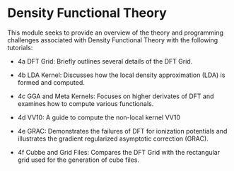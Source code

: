 Density Functional Theory
=========================

This module seeks to provide an overview of the theory and programming challenges associated with Density Functional Theory with the following tutorials:

- 4a DFT Grid: Briefly outlines several details of the DFT Grid.

- 4b LDA Kernel: Discusses how the local density approximation (LDA) is formed and computed.

- 4c GGA and Meta Kernels: Focuses on higher derivates of DFT and examines how to compute various functionals.

- 4d VV10: A guide to compute the non-local kernel VV10

- 4e GRAC: Demonstrates the failures of DFT for ionization potentials and illustrates the gradient regularized asymptotic correction (GRAC).

- 4f Cubbe and Grid Files: Compares the DFT Grid with the rectangular grid used for the generation of cube files. 
